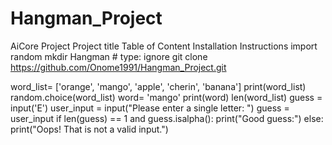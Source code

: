 # Hangman_Project
AiCore Project
Project title
Table of Content
Installation Instructions
import random
mkdir Hangman # type: ignore
git clone https://github.com/Onome1991/Hangman_Project.git

word_list= ['orange', 'mango', 'apple', 'cherin', 'banana']
print(word_list)
random.choice(word_list)
word= 'mango'
print(word)
len(word_list)
guess = input('E')
user_input = input("Please enter a single letter: ")
guess = user_input
if len(guess) == 1 and guess.isalpha():
    print("Good guess:")
else:
    print("Oops! That is not a valid input.")